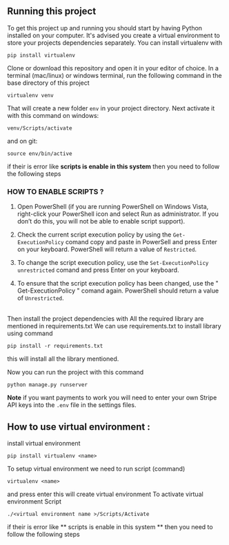 

## Running this project
To get this project up and running you should start by having Python installed on your computer. It's advised you create a virtual environment to store your projects dependencies separately. You can install virtualenv with
```
pip install virtualenv
```
Clone or download this repository and open it in your editor of choice. In a terminal (mac/linux) or windows terminal, run the following command in the base directory of this project
```
virtualenv venv
```
That will create a new folder `env` in your project directory. Next activate it with this command on windows:
```
venv/Scripts/activate
```
and on git:
```
source env/bin/active
```
if their is error like **scripts is enable in this system** then you need to follow the following steps
<br>
### HOW TO ENABLE SCRIPTS ?

1. Open PowerShell (if you are running PowerShell on Windows Vista, right-click your PowerShell icon and select
Run as administrator. If you don’t do this, you will not be able to enable script support).

2. Check the current script execution policy by using the ``` Get-ExecutionPolicy ``` comand copy and 
paste in PowerSell and press Enter on your keyboard. PowerShell will return a value of ``` Restricted ```.

3. To change the script execution policy, use the ``` Set-ExecutionPolicy unrestricted ``` comand and press 
Enter on your keyboard. 

3. To ensure that the script execution policy has been changed, use the " Get-ExecutionPolicy " comand 
again. PowerShell should return a value of ``` Unrestricted ```.
<br>
Then install the project dependencies with All the required library are mentioned in requirements.txt
We can use requirements.txt to install library using command

```
pip install -r requirements.txt
```
this will install all the library mentioned.

Now you can run the project with this command

```
python manage.py runserver
```

**Note** if you want payments to work you will need to enter your own Stripe API keys into the `.env` file in the settings files.
<br>
## How to use virtual environment :  

install virtual environment
```
pip install virtualenv <name>
```

To setup virtual environment we need to run script (command) 
```
virtualenv <name>
``` 
and press enter this will create virtual environment 
To activate virtual environment Script 
```
./<virtual environment name >/Scripts/Activate
```
if their is error like  ** scripts is enable in this system  ** then you need to follow the following steps





